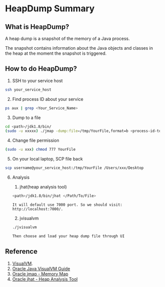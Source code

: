 # HeapDump Summary

## What is HeapDump?
A heap dump is a snapshot of the memory of a Java process.

The snapshot contains information about the Java objects and classes in the heap at the moment the snapshot is triggered.

## How to do HeapDump?
1. SSH to your service host
```bash
ssh your_service_host
```

2. Find process ID about your service
```bash
ps aux | grep <Your_Service_Name>
```

3. Dump to a file
```bash
cd <path>/jdk1.8/bin/
(sudo -u xxxxx) ./jmap -dump:file=/tmp/YourFile,format=b <process-id-to-dump>
```

4. Change file permission
```bash
(sudo -u xxx) chmod 777 YourFile
```

5. On your local laptop, SCP file back
```bash
scp username@your_service_host:/tmp/YourFile /Users/xxx/Desktop
```

6. Analysis

    1. jhat(heap analysis tool)
    ```bash
    <path>/jdk1.8/bin/jhat </Path/To/File>
    ```

    ```
    It will default use 7000 port. So we should visit: http://localhost:7000/.
    ```

    2. jvisualvm
    ```bash
    ./jvisualvm

    Then choose and load your heap dump file through UI
    ```

## Reference
1. [VisualVM](https://visualvm.github.io/).
1. [Oracle Java VisualVM Guide](https://docs.oracle.com/javase/8/docs/technotes/guides/visualvm/heapdump.html)
1. [Oracle jmap - Memory Map](https://docs.oracle.com/javase/7/docs/technotes/tools/share/jmap.html)
1. [Oracle jhat - Heap Analysis Tool](https://docs.oracle.com/javase/8/docs/technotes/tools/unix/jhat.html)
